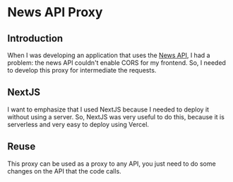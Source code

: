 # News API Proxy

## Introduction

When I was developing an application that uses the [News API](https://newsapi.org/), I had a problem: the news API couldn't enable CORS for my frontend. So, I needed to develop this proxy for intermediate the requests.

## NextJS

I want to emphasize that I used NextJS because I needed to deploy it without using a server. So, NextJS was very useful to do this, because it is serverless and very easy to deploy using Vercel.

## Reuse

This proxy can be used as a proxy to any API, you just need to do some changes on the API that the code calls.
